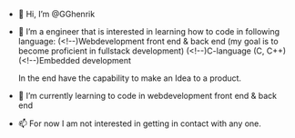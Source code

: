 - 👋 Hi, I’m @GGhenrik
  
- 👀 I’m a engineer that is interested in learning how to code in following language:
    (<!--)Webdevelopment front end & back end (my goal is to become proficient in fullstack development)
    (<!--)C-language (C, C++)
    (<!--)Embedded development

  In the end have the capability to make an Idea to a product.
  
- 🌱 I’m currently learning to code in webdevelopment front end & back end
  
- 📫 For now I am not interested in getting in contact with any one.


